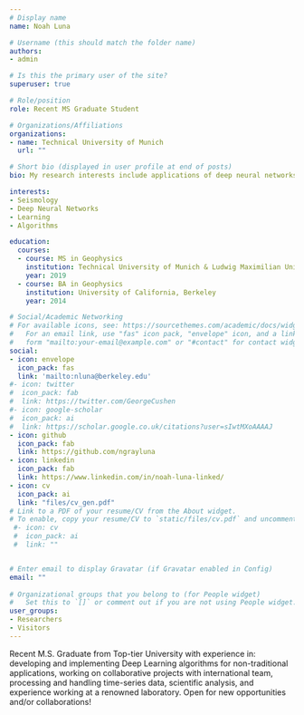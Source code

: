 ```yaml
---
# Display name
name: Noah Luna

# Username (this should match the folder name)
authors:
- admin

# Is this the primary user of the site?
superuser: true

# Role/position
role: Recent MS Graduate Student

# Organizations/Affiliations
organizations:
- name: Technical University of Munich
  url: ""

# Short bio (displayed in user profile at end of posts)
bio: My research interests include applications of deep neural networks in seismology, theoretrical frameworks of deep neural networks, seismic sources, and time-series analysis.

interests:
- Seismology
- Deep Neural Networks
- Learning
- Algorithms

education:
  courses:
  - course: MS in Geophysics
    institution: Technical University of Munich & Ludwig Maximilian University
    year: 2019
  - course: BA in Geophysics
    institution: University of California, Berkeley
    year: 2014

# Social/Academic Networking
# For available icons, see: https://sourcethemes.com/academic/docs/widgets/#icons
#   For an email link, use "fas" icon pack, "envelope" icon, and a link in the
#   form "mailto:your-email@example.com" or "#contact" for contact widget.
social:
- icon: envelope
  icon_pack: fas
  link: 'mailto:nluna@berkeley.edu'
#- icon: twitter
#  icon_pack: fab
#  link: https://twitter.com/GeorgeCushen
#- icon: google-scholar
#  icon_pack: ai
#  link: https://scholar.google.co.uk/citations?user=sIwtMXoAAAAJ
- icon: github
  icon_pack: fab
  link: https://github.com/ngrayluna
- icon: linkedin
  icon_pack: fab
  link: https://www.linkedin.com/in/noah-luna-linked/
- icon: cv
  icon_pack: ai
  link: "files/cv_gen.pdf"
# Link to a PDF of your resume/CV from the About widget.
# To enable, copy your resume/CV to `static/files/cv.pdf` and uncomment the lines below.  
 #- icon: cv
 #  icon_pack: ai
 #  link: ""


# Enter email to display Gravatar (if Gravatar enabled in Config)
email: ""
  
# Organizational groups that you belong to (for People widget)
#   Set this to `[]` or comment out if you are not using People widget.  
user_groups:
- Researchers
- Visitors
---
```


Recent M.S. Graduate from Top-tier University with experience in: developing and implementing Deep Learning
algorithms for non-traditional applications, working on collaborative projects with international team, processing and
handling time-series data, scientific analysis, and experience working at a renowned laboratory. Open for new opportunities and/or collaborations!